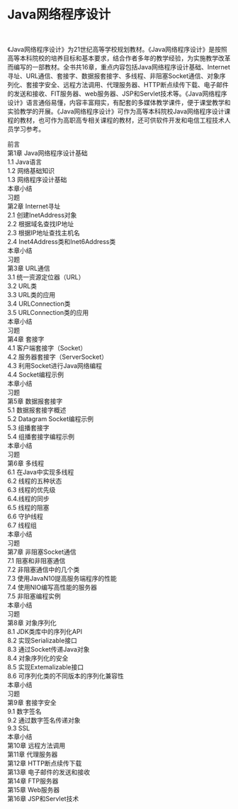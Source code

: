 <h1>Java网络程序设计</h1><br>
<p>《Java网络程序设计》为21世纪高等学校规划教材。《Java网络程序设计》是按照高等本科院校的培养目标和基本要求，结合作者多年的教学经验，为实施教学改革而编写的一部教材。全书共16章，重点内容包括Java网络程序设计基础、Internet寻址、URL通信、套接字、数据报套接字、多线程、非阻塞Socket通信、对象序列化、套接字安全、远程方法调用、代理服务器、HTTP断点续传下载、电子邮件的发送和接收、FIT服务器、web服务器、JSP和Servlet技术等。《Java网络程序设计》语言通俗易懂，内容丰富翔实，有配套的多媒体教学课件，便于课堂教学和实验教学的开展。《Java网络程序设计》可作为高等本科院校Java网络程序设计课程的教材，也可作为高职高专相关课程的教材，还可供软件开发和电信工程技术人员学习参考。<br></p>
前言<br />
第1章 Java网络程序设计基础<br />
1.1 Java语言<br />
1.2 网络基础知识<br />
1.3 网络程序设计基础<br />
本章小结<br />
习题<br />
第2章 Internet寻址<br />
2.1 创建InetAddress对象<br />
2.2 根据域名查找IP地址<br />
2.3 根据IP地址查找主机名<br />
2.4 Inet4Address类和Inet6Address类<br />
本章小结<br />
习题<br />
第3章 URL通信<br />
3.1 统一资源定位器（URL）<br />
3.2 URL类<br />
3.3 URL类的应用<br />
3.4 URLConnection类<br />
3.5 URLConnection类的应用<br />
本章小结<br />
习题<br />
第4章 套接字<br />
4.1 客户端套接字（Socket）<br />
4.2 服务器套接字（ServerSocket）<br />
4.3 利用Socket进行Java网络编程<br />
4.4 Socket编程示例<br />
本章小结<br />
习题<br />
第5章 数据报套接字<br />
5.1 数据报套接字概述<br />
5.2 Datagram Socket编程示例<br />
5.3 组播套接字<br />
5.4 组播套接字编程示例<br />
本章小结<br />
习题<br />
第6章 多线程<br />
6.1 在Java中实现多线程<br />
6.2 线程的五种状态<br />
6.3 线程的优先级<br />
6.4.线程的同步<br />
6.5 线程的阻塞<br />
6.6 守护线程<br />
6.7 线程组<br />
本章小结<br />
习题<br />
第7章 非阻塞Socket通信<br />
7.1 阻塞和非阻塞通信<br />
7.2 非阻塞通信中的几个类<br />
7.3 使用JavaN10提高服务端程序的性能<br />
7.4 使用NIO编写高性能的服务器<br />
7.5 非阻塞编程实例<br />
本章小结<br />
习题<br />
第8章 对象序列化<br />
8.1 JDK类库中的序列化API<br />
8.2 实现Serializable接口<br />
8.3 通过Socket传递Java对象<br />
8.4 对象序列化的安全<br />
8.5 实现Extemalizable接口<br />
8.6 可序列化类的不同版本的序列化兼容性<br />
本章小结<br />
习题<br />
第9章 套接字安全<br />
9.1 数字签名<br />
9.2 通过数字签名传递对象<br />
9.3 SSL<br />
本章小结<br />
第10章 远程方法调用<br />
第11章 代理服务器<br />
第12章 HTTP断点续传下载<br />
第13章 电子邮件的发送和接收<br />
第14章 FTP服务器<br />
第15章 Web服务器<br />
第16章 JSP和Servlet技术<br />
</div>
